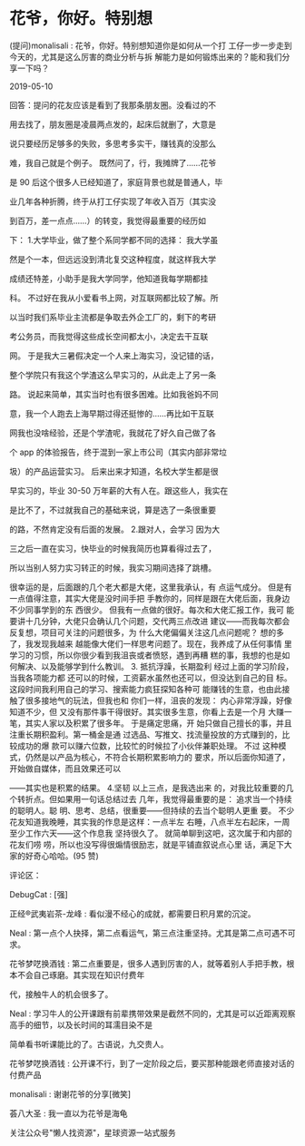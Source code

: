 # 花爷，你好。特别想

(提问)monalisali : 花爷，你好。特别想知道你是如何从一个打 工仔一步一步走到今天的，尤其是这么厉害的商业分析与拆 解能力是如何锻炼出来的？能和我们分享一下吗？

2019-05-10

回答：提问的花友应该是看到了我那条朋友圈。没看过的不

用去找了，朋友圈是凌晨两点发的，起床后就删了，大意是

说只要经历足够多的失败，多思考多实干，赚钱真的没那么

难，我自己就是个例子。 既然问了，行，我摊牌了……花爷

是 90 后这个很多人已经知道了，家庭背景也就是普通人，毕

业几年各种折腾，终于从打工仔实现了年收入百万（其实没

到百万，差一点点……）的转变，我觉得最重要的经历如

下： 1.大学毕业，做了整个系同学都不同的选择： 我大学虽

然是个一本，但远远没到清北复交这种程度，就这样我大学

成绩还特差，小助手是我大学同学，他知道我每学期都挂

科。 不过好在我从小爱看书上网，对互联网都比较了解。所

以当时我们系毕业主流都是争取去外企工厂的，剩下的考研

考公务员，而我觉得这些成长空间都太小，决定去干互联

网。 于是我大三暑假决定一个人来上海实习，没记错的话，

整个学院只有我这个学渣这么早实习的，从此走上了另一条

路。 说起来简单，其实当时也有很多困难。比如我爸妈不同

意，我一个人跑去上海早期过得还挺惨的……再比如干互联

网我也没啥经验，还是个学渣呢，我就花了好久自己做了各

个 app 的体验报告，终于混到一家上市公司（其实内部非常垃

圾）的产品运营实习。 后来出来才知道，名校大学生都是很

早实习的，毕业 30-50 万年薪的大有人在。跟这些人，我实在

是比不了，不过就我自己的基础来说，算是选了一条很重要

的路，不然肯定没有后面的发展。 2.跟对人，会学习 因为大

三之后一直在实习，快毕业的时候我简历也算看得过去了，

所以当别人努力实习转正的时候，我实习期间选择了跳槽。

很幸运的是，后面跟的几个老大都是大佬，这里我承认，有 点运气成分。 但是有一点值得注意，其实大佬是没时间手把 手教你的，同样是跟在大佬后面，我身边不少同事学到的东 西很少。 但我有一点做的很好。每次和大佬汇报工作，我可 能要讲十几分钟，大佬只会确认几个问题，交代两三点改进 建议——而我每次都会反复想，项目可关注的问题很多，为 什么大佬偏偏关注这几点问题呢？ 想的多了，我发现我越来 越能像大佬们一样思考问题了。现在，我养成了从任何事情 里学习的习惯，所以你很少看到我沮丧或者愤怒，遇到再糟 糕的事，我想的也是如何解决、以及能够学到什么教训。 3\. 抵抗浮躁，长期盈利 经过上面的学习阶段，当我各项能力都 还可以的时候，工资薪水虽然也还可以，但没达到自己的目 标。 这段时间我利用自己的学习、搜索能力疯狂探知各种可 能赚钱的生意，也由此接触了很多接地气的玩法，但我也和 你们一样，沮丧的发现： 内心非常浮躁，好像知道不少，但 又没有那件事干得很好。其实很多生意，你看上去是一个月 大赚一笔，其实人家以及积累了很多年。 于是痛定思痛，开 始只做自己擅长的事，并且注重长期积盈利。第一桶金是通 过选品、写推文、找流量投放的方式赚到的，比较成功的爆 款可以赚六位数，比较忙的时候拉了小伙伴兼职处理。 不过 这种模式，仍然是以产品为核心，不符合长期积累影响力的 要求，所以后面你知道了，开始做自媒体，而且效果还可以

——其实也是积累的结果。 4.坚韧 以上三点，是我选出来 的，对我比较重要的几个转折点。但如果用一句话总结过去 几年，我觉得最重要的是： 追求当一个持续的聪明人。聪 明、思考、总结，很重要——但持续的去当个聪明人更重 要。 不少花友知道我晚睡，其实我的作息是这样：一点半左 右睡，八点半左右起床，一周至少工作六天——这个作息我 坚持很久了。 就简单聊到这吧，这次属于和内部的花友们唠 唠，所以也没写得很煽情很励志，就是平铺直叙说点心里 话，满足下大家的好奇心哈哈。(95 赞)

评论区：

DebugCat : [强]

正经®武夷岩茶-龙峰 : 看似漫不经心的成就，都需要日积月累的沉淀。

Neal : 第一点个人抉择，第二点看运气，第三点注重坚持。尤其是第二点可遇不可求。

花爷梦呓换酒钱 : 第二点重要是，很多人遇到厉害的人，就等着别人手把手教，根本不会自己琢磨。其实现在知识付费年

代，接触牛人的机会很多了。

Neal : 学习牛人的公开课跟有前辈携带效果是截然不同的，尤其是可以近距离观察高手的细节，以及长时间的耳濡目染不是

简单看书听课能比的了。古语说，九交贵人。

花爷梦呓换酒钱 : 公开课不行，到了一定阶段之后，要买那种能跟老师直接对话的付费产品

monalisali : 谢谢花爷的分享[微笑]

荟八大圣 : 我一直以为花爷是海龟

关注公众号"懒人找资源"，星球资源一站式服务